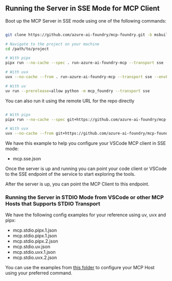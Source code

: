 

## Running the Server in SSE Mode for MCP Client

Boot up the MCP Server in SSE mode using one of the following commands:

````bash 

git clone https://github.com/azure-ai-foundry/mcp-foundry.git -b msbuild2025

# Navigate to the project on your machine
cd /path/to/project

# With pipx
pipx run --no-cache --spec . run-azure-ai-foundry-mcp --transport sse --envFile .env

# With uvx
uvx --no-cache --from . run-azure-ai-foundry-mcp --transport sse --envFile .env

# With uv
uv run --prerelease=allow python -m mcp_foundry --transport sse

````


You can also run it using the remote URL for the repo directly

````bash

# With pipx
pipx run --no-cache --spec git+https://github.com/azure-ai-foundry/mcp-foundry.git@msbuild2025 run-azure-ai-foundry-mcp --transport sse --envFile .env

# With uvx
uvx --no-cache --from git+https://github.com/azure-ai-foundry/mcp-foundry.git@msbuild2025 run-azure-ai-foundry-mcp --transport sse --envFile .env

````

We have this example to help you configure your VSCode MCP client in SSE mode:

- mcp.sse.json

Once the server is up and running you can point your code client or VSCode to the SSE endpoint of the service to start exploring the tools.

After the server is up, you can point the MCP Client to this endpoint.

### Running the Server in STDIO Mode from VSCode or other MCP Hosts that Supports STDIO Transport

We have the following config examples for your reference using uv, uvx and pipx:

- mcp.stdio.pipx.1.json
- mcp.stdio.pipx.1.json 
- mcp.stdio.pipx.2.json 
- mcp.stdio.uv.json     
- mcp.stdio.uvx.1.json  
- mcp.stdio.uvx.2.json

You can use the examples from [this folder](./vscode/mcp-configs) to configure your MCP Host using your preferred command.